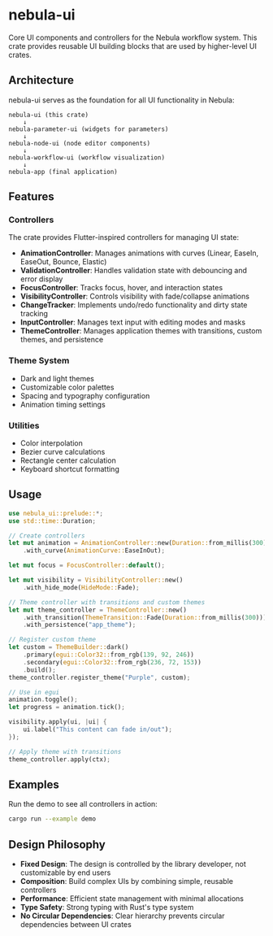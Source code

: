 # nebula-ui

Core UI components and controllers for the Nebula workflow system. This crate provides reusable UI building blocks that are used by higher-level UI crates.

## Architecture

nebula-ui serves as the foundation for all UI functionality in Nebula:

```
nebula-ui (this crate)
    ↓
nebula-parameter-ui (widgets for parameters)
    ↓
nebula-node-ui (node editor components)
    ↓
nebula-workflow-ui (workflow visualization)
    ↓
nebula-app (final application)
```

## Features

### Controllers

The crate provides Flutter-inspired controllers for managing UI state:

- **AnimationController**: Manages animations with curves (Linear, EaseIn, EaseOut, Bounce, Elastic)
- **ValidationController**: Handles validation state with debouncing and error display
- **FocusController**: Tracks focus, hover, and interaction states
- **VisibilityController**: Controls visibility with fade/collapse animations
- **ChangeTracker**: Implements undo/redo functionality and dirty state tracking
- **InputController**: Manages text input with editing modes and masks
- **ThemeController**: Manages application themes with transitions, custom themes, and persistence

### Theme System

- Dark and light themes
- Customizable color palettes
- Spacing and typography configuration
- Animation timing settings

### Utilities

- Color interpolation
- Bezier curve calculations
- Rectangle center calculation
- Keyboard shortcut formatting

## Usage

```rust
use nebula_ui::prelude::*;
use std::time::Duration;

// Create controllers
let mut animation = AnimationController::new(Duration::from_millis(300))
    .with_curve(AnimationCurve::EaseInOut);

let mut focus = FocusController::default();

let mut visibility = VisibilityController::new()
    .with_hide_mode(HideMode::Fade);

// Theme controller with transitions and custom themes
let mut theme_controller = ThemeController::new()
    .with_transition(ThemeTransition::Fade(Duration::from_millis(300)))
    .with_persistence("app_theme");

// Register custom theme
let custom = ThemeBuilder::dark()
    .primary(egui::Color32::from_rgb(139, 92, 246))
    .secondary(egui::Color32::from_rgb(236, 72, 153))
    .build();
theme_controller.register_theme("Purple", custom);

// Use in egui
animation.toggle();
let progress = animation.tick();

visibility.apply(ui, |ui| {
    ui.label("This content can fade in/out");
});

// Apply theme with transitions
theme_controller.apply(ctx);
```

## Examples

Run the demo to see all controllers in action:

```bash
cargo run --example demo
```

## Design Philosophy

- **Fixed Design**: The design is controlled by the library developer, not customizable by end users
- **Composition**: Build complex UIs by combining simple, reusable controllers
- **Performance**: Efficient state management with minimal allocations
- **Type Safety**: Strong typing with Rust's type system
- **No Circular Dependencies**: Clear hierarchy prevents circular dependencies between UI crates